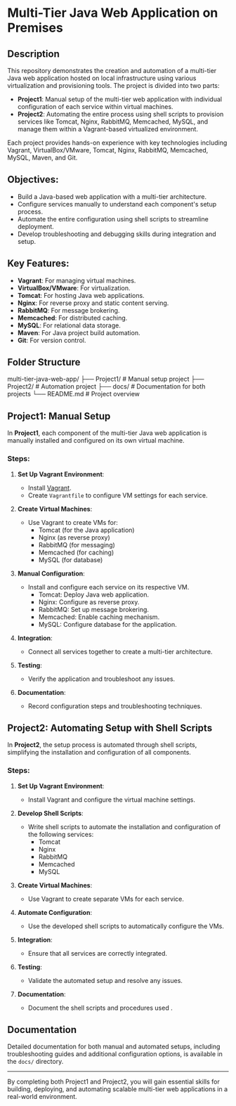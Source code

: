 # Multi-Tier Java Web Application on Premises

## Description
This repository demonstrates the creation and automation of a multi-tier Java web application hosted on local infrastructure using various virtualization and provisioning tools. The project is divided into two parts:

- **Project1**: Manual setup of the multi-tier web application with individual configuration of each service within virtual machines.
- **Project2**: Automating the entire process using shell scripts to provision services like Tomcat, Nginx, RabbitMQ, Memcached, MySQL, and manage them within a Vagrant-based virtualized environment.

Each project provides hands-on experience with key technologies including Vagrant, VirtualBox/VMware, Tomcat, Nginx, RabbitMQ, Memcached, MySQL, Maven, and Git.

## Objectives:
- Build a Java-based web application with a multi-tier architecture.
- Configure services manually to understand each component's setup process.
- Automate the entire configuration using shell scripts to streamline deployment.
- Develop troubleshooting and debugging skills during integration and setup.

## Key Features:
- **Vagrant**: For managing virtual machines.
- **VirtualBox/VMware**: For virtualization.
- **Tomcat**: For hosting Java web applications.
- **Nginx**: For reverse proxy and static content serving.
- **RabbitMQ**: For message brokering.
- **Memcached**: For distributed caching.
- **MySQL**: For relational data storage.
- **Maven**: For Java project build automation.
- **Git**: For version control.

## Folder Structure
multi-tier-java-web-app/ 
├── Project1/ # Manual setup project
├── Project2/ # Automation project 
├── docs/ # Documentation for both projects 
└── README.md # Project overview


## Project1: Manual Setup
In **Project1**, each component of the multi-tier Java web application is manually installed and configured on its own virtual machine.

### Steps:
1. **Set Up Vagrant Environment**: 
   - Install [Vagrant](https://www.vagrantup.com/).
   - Create `Vagrantfile` to configure VM settings for each service.
   
2. **Create Virtual Machines**:
   - Use Vagrant to create VMs for:
     - Tomcat (for the Java application)
     - Nginx (as reverse proxy)
     - RabbitMQ (for messaging)
     - Memcached (for caching)
     - MySQL (for database)

3. **Manual Configuration**:
   - Install and configure each service on its respective VM.
     - Tomcat: Deploy Java web application.
     - Nginx: Configure as reverse proxy.
     - RabbitMQ: Set up message brokering.
     - Memcached: Enable caching mechanism.
     - MySQL: Configure database for the application.
   
4. **Integration**:
   - Connect all services together to create a multi-tier architecture.

5. **Testing**:
   - Verify the application and troubleshoot any issues.

6. **Documentation**:
   - Record configuration steps and troubleshooting techniques.

## Project2: Automating Setup with Shell Scripts
In **Project2**, the setup process is automated through shell scripts, simplifying the installation and configuration of all components.

### Steps:
1. **Set Up Vagrant Environment**: 
   - Install Vagrant and configure the virtual machine settings.

2. **Develop Shell Scripts**:
   - Write shell scripts to automate the installation and configuration of the following services:
     - Tomcat
     - Nginx
     - RabbitMQ
     - Memcached
     - MySQL

3. **Create Virtual Machines**:
   - Use Vagrant to create separate VMs for each service.

4. **Automate Configuration**:
   - Use the developed shell scripts to automatically configure the VMs.

5. **Integration**:
   - Ensure that all services are correctly integrated.

6. **Testing**:
   - Validate the automated setup and resolve any issues.

7. **Documentation**:
   - Document the shell scripts and procedures used .

## Documentation
Detailed documentation for both manual and automated setups, including troubleshooting guides and additional configuration options, is available in the `docs/` directory.

---

By completing both Project1 and Project2, you will gain essential skills for building, deploying, and automating scalable multi-tier web applications in a real-world environment.
